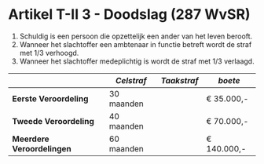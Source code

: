 # Artikel T-II 3 - Doodslag (287 WvSR)

1. Schuldig is een persoon die opzettelijk een ander van het leven berooft.
2. Wanneer het slachtoffer een ambtenaar in functie betreft wordt de straf met 1/3 verhoogd.
3. Wanneer het slachtoffer medeplichtig is wordt de straf met 1/3 verlaagd.

|                             | _Celstraf_ | _Taakstraf_ | _boete_     |
| --------------------------- | ---------- | ----------- | ----------- |
| **Eerste Veroordeling**     | 30 maanden |             | € 35.000,-  |
| **Tweede Veroordeling**     | 40 maanden |             | € 70.000,-  |
| **Meerdere Veroordelingen** | 60 maanden |             | € 140.000,- |
